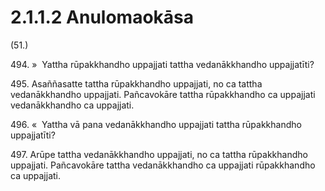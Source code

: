 # 2.1.1.2 Anulomaokāsa

(51.)

494\. »  Yattha rūpakkhandho uppajjati tattha vedanākkhandho uppajjatīti?

495\. Asaññasatte tattha rūpakkhandho uppajjati, no ca tattha vedanākkhandho uppajjati. Pañcavokāre tattha rūpakkhandho ca uppajjati vedanākkhandho ca uppajjati.

496\. «  Yattha vā pana vedanākkhandho uppajjati tattha rūpakkhandho uppajjatīti?

497\. Arūpe tattha vedanākkhandho uppajjati, no ca tattha rūpakkhandho uppajjati. Pañcavokāre tattha vedanākkhandho ca uppajjati rūpakkhandho ca uppajjati.
